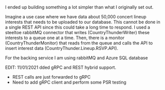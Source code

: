 I ended up building something a lot simpler than what I originally set out. 

Imagine a use case where we have data about 50,000 concert lineup interests that needs to be uploaded to our database. This cannot be done in a single REST API since this could take a long time to respond. I used a steeltoe rabbitMQ connector that writes (CountryThunderWriter) these interests to a queue one at a time. Then, there is a monitor (CountryThunderMonitor) that reads from the queue and calls the API to insert interest data (CountryThunder.Lineup.RSVP.API).

For the backing service I am using rabbitMQ and Azure SQL database

EDIT: 11/01/2021
dded gRPC and REST hybrid support.
- REST calls are just forwarded to gRPC
- Need to add gRPC client and perform some PSR testing
